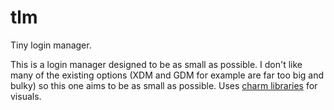# tlm
Tiny login manager.

This is a login manager designed to be as small as possible. I don't like many of the existing options (XDM and GDM for example are far too big and bulky) so this one aims to be as small as possible. Uses [charm libraries](https://charm.sh/) for visuals.
